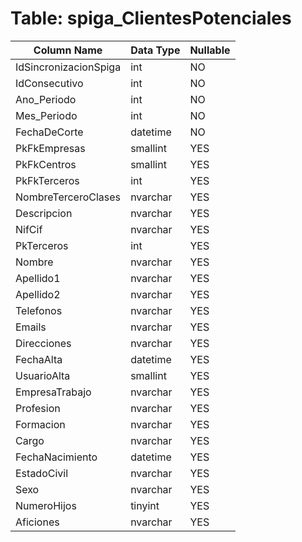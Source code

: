 # Table: spiga_ClientesPotenciales

| Column Name | Data Type | Nullable |
|-------------|-----------|----------|
| IdSincronizacionSpiga | int | NO |
| IdConsecutivo | int | NO |
| Ano_Periodo | int | NO |
| Mes_Periodo | int | NO |
| FechaDeCorte | datetime | NO |
| PkFkEmpresas | smallint | YES |
| PkFkCentros | smallint | YES |
| PkFkTerceros | int | YES |
| NombreTerceroClases | nvarchar | YES |
| Descripcion | nvarchar | YES |
| NifCif | nvarchar | YES |
| PkTerceros | int | YES |
| Nombre | nvarchar | YES |
| Apellido1 | nvarchar | YES |
| Apellido2 | nvarchar | YES |
| Telefonos | nvarchar | YES |
| Emails | nvarchar | YES |
| Direcciones | nvarchar | YES |
| FechaAlta | datetime | YES |
| UsuarioAlta | smallint | YES |
| EmpresaTrabajo | nvarchar | YES |
| Profesion | nvarchar | YES |
| Formacion | nvarchar | YES |
| Cargo | nvarchar | YES |
| FechaNacimiento | datetime | YES |
| EstadoCivil | nvarchar | YES |
| Sexo | nvarchar | YES |
| NumeroHijos | tinyint | YES |
| Aficiones | nvarchar | YES |
